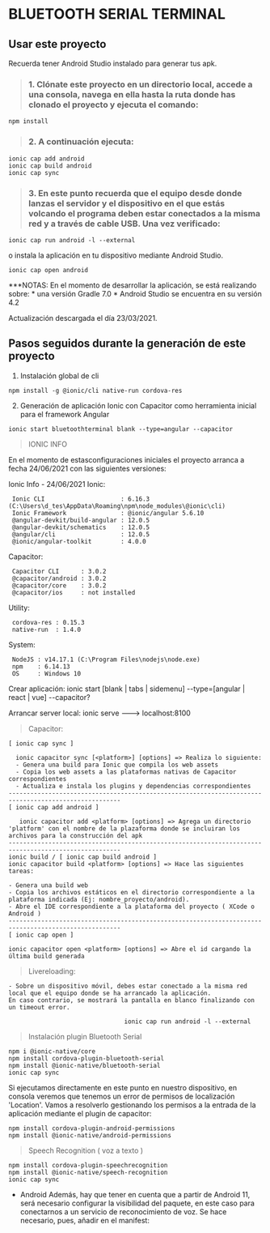# BLUETOOTH SERIAL TERMINAL

## Usar este proyecto

Recuerda tener Android Studio instalado para generar tus apk.

> ### 1. Clónate este proyecto en un directorio local, accede a una consola, navega en ella hasta la ruta donde has clonado el proyecto y ejecuta el comando:
    npm install

> ### 2. A continuación ejecuta:

    ionic cap add android
    ionic cap build android
    ionic cap sync

> ### 3. En este punto recuerda que el equipo desde donde lanzas el servidor y el dispositivo en el que estás volcando el programa deben estar conectados a la misma red y a través de cable USB. Una vez verificado:

    ionic cap run android -l --external 

o instala la aplicación en tu dispositivo mediante Android Studio.

    ionic cap open android

***NOTAS:
  En el momento de desarrollar la aplicación, se está realizando sobre:
    * una versión Gradle 7.0 
    * Android Studio se encuentra en su versión 4.2 

  Actualización descargada el día 23/03/2021.



## Pasos seguidos durante la generación de este proyecto

  1. Instalación global de cli

    npm install -g @ionic/cli native-run cordova-res

  2. Generación de aplicación Ionic con Capacitor como herramienta inicial para el framework Angular

    ionic start bluetoothterminal blank --type=angular --capacitor


> IONIC INFO

  En el momento de estasconfiguraciones iniciales el proyecto arranca a fecha 24/06/2021 con las siguientes versiones:

  Ionic Info - 24/06/2021 
  Ionic:

     Ionic CLI                     : 6.16.3 (C:\Users\d_tes\AppData\Roaming\npm\node_modules\@ionic\cli)
     Ionic Framework               : @ionic/angular 5.6.10
     @angular-devkit/build-angular : 12.0.5
     @angular-devkit/schematics    : 12.0.5
     @angular/cli                  : 12.0.5
     @ionic/angular-toolkit        : 4.0.0

  Capacitor:

     Capacitor CLI      : 3.0.2
     @capacitor/android : 3.0.2
     @capacitor/core    : 3.0.2
     @capacitor/ios     : not installed

  Utility:

     cordova-res : 0.15.3
     native-run  : 1.4.0

  System:

     NodeJS : v14.17.1 (C:\Program Files\nodejs\node.exe)
     npm    : 6.14.13
     OS     : Windows 10

  Crear aplicación: ionic start [blank | tabs | sidemenu] --type=[angular | react | vue] --capacitor?

  Arrancar server local: ionic serve ---> localhost:8100


> Capacitor:

    [ ionic cap sync ] 
    
      ionic capacitor sync [<platform>] [options] => Realiza lo siguiente:
      - Genera una build para Ionic que compila los web assets
      - Copia los web assets a las plataformas nativas de Capacitor correspondientes
      - Actualiza e instala los plugins y dependencias correspondientes
    -----------------------------------------------------------------------------------------------------
    [ ionic cap add android ]
    
       ionic capacitor add <platform> [options] => Agrega un directorio 'platform' con el nombre de la plazaforma donde se incluiran los archivos para la construcción del apk
    -----------------------------------------------------------------------------------------------------
    ionic build / [ ionic cap build android ]
    ionic capacitor build <platform> [options] => Hace las siguientes tareas:

    - Genera una build web
    - Copia los archivos estáticos en el directorio correspondiente a la plataforma indicada (Ej: nombre_proyecto/android).
    - Abre el IDE correspondiente a la plataforma del proyecto ( XCode o Android )
    -----------------------------------------------------------------------------------------------------
    [ ionic cap open ]
   
    ionic capacitor open <platform> [options] => Abre el id cargando la última build generada


> Livereloading:

    - Sobre un dispositivo móvil, debes estar conectado a la misma red local que el equipo donde se ha arrancado la aplicación.
    En caso contrario, se mostrará la pantalla en blanco finalizando con un timeout error.

                                    ionic cap run android -l --external



> Instalación plugin Bluetooth Serial 

    npm i @ionic-native/core
    npm install cordova-plugin-bluetooth-serial
    npm install @ionic-native/bluetooth-serial
    ionic cap sync

   Si ejecutamos directamente en este punto en nuestro dispositivo,
   en consola veremos que tenemos un error de permisos de localización 'Location'.
   Vamos a resolverlo gestionando los permisos a la entrada de la aplicación mediante
   el plugin de capacitor: 

    npm install cordova-plugin-android-permissions
    npm install @ionic-native/android-permissions 


> Speech Recognition ( voz a texto )

    npm install cordova-plugin-speechrecognition
    npm install @ionic-native/speech-recognition
    ionic cap sync

* Android
  Además, hay que tener en cuenta que a partir de Android 11, será necesario configurar la visibilidad del paquete, en este caso para conectarnos a un servicio de 
  reconocimiento de voz. Se hace necesario, pues, añadir en el manifest:

    <queries>
      <intent>
        <action android:name="android.speech.RecognitionService" />
      </intent>
    </queries>

